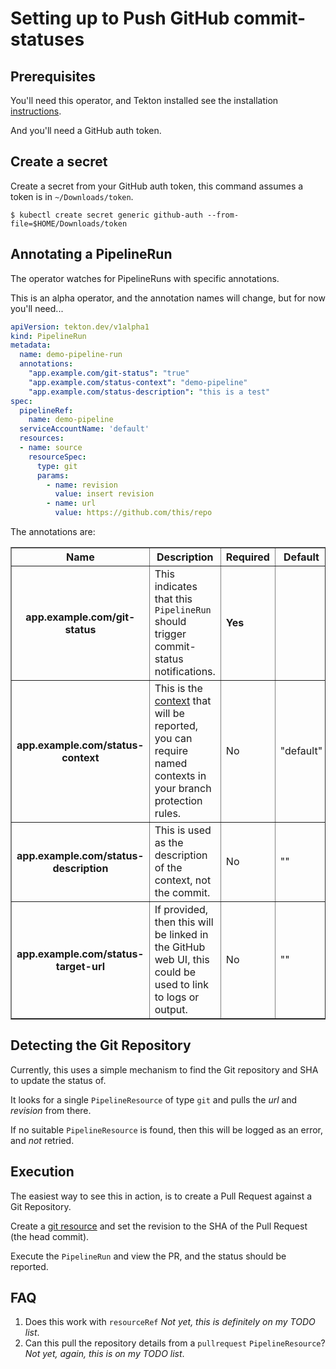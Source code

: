 # Setting up to Push GitHub commit-statuses

## Prerequisites

You'll need this operator, and Tekton installed see the installation
[instructions](../README.md#installing).

And you'll need a GitHub auth token.

## Create a secret

Create a secret from your GitHub auth token, this command assumes a token is in `~/Downloads/token`.

```shell
$ kubectl create secret generic github-auth --from-file=$HOME/Downloads/token
```

## Annotating a PipelineRun

The operator watches for PipelineRuns with specific annotations.

This is an alpha operator, and the annotation names will change, but for now
you'll need...

```yaml
apiVersion: tekton.dev/v1alpha1
kind: PipelineRun
metadata:
  name: demo-pipeline-run
  annotations:
    "app.example.com/git-status": "true"
    "app.example.com/status-context": "demo-pipeline"
    "app.example.com/status-description": "this is a test"
spec:
  pipelineRef:
    name: demo-pipeline
  serviceAccountName: 'default'
  resources:
  - name: source
    resourceSpec:
      type: git
      params:
        - name: revision
          value: insert revision
        - name: url
          value: https://github.com/this/repo
```

The annotations are:

<table style="width=100%" border="1">
  <tr>
    <th>Name</th>
    <th>Description</th>
    <th>Required</th>
    <th>Default</th>
  </tr>
  <tr>
    <th>
      app.example.com/git-status
    </th>
    <td>
      This indicates that this <code>PipelineRun</code> should trigger commit-status notifications.
    </td>
    <td><b>Yes</b></td>
    <td></td>
  </tr>
  <tr>
    <th>
      app.example.com/status-context
    </th>
    <td>
      This is the <a href="https://developer.github.com/v3/repos/statuses/#create-a-status">context</a> that will be reported, you can require named contexts in your branch protection rules.
    </td>
    <td>No</td>
    <td>"default"</td>
  </tr>
  <tr>
    <th>
      app.example.com/status-description
    </th>
    <td>
      This is used as the description of the context, not the commit.
    </td>
    <td>No</td>
    <td>""</td>
  </tr>
  <tr>
    <th>
     app.example.com/status-target-url
    </th>
    <td>
      If provided, then this will be linked in the GitHub web UI, this could be used to link to logs or output.
    </td>
    <td>No</td>
    <td>""</td>
  </tr>
</table>

## Detecting the Git Repository

Currently, this uses a simple mechanism to find the Git repository and SHA to
update the status of.

It looks for a single `PipelineResource` of type `git` and pulls the *url*
and *revision* from there.

If no suitable `PipelineResource` is found, then this will be logged as an
error, and _not_ retried.

## Execution

The easiest way to see this in action, is to create a Pull Request against a Git
Repository.

Create a [git resource](https://github.com/tektoncd/pipeline/blob/master/docs/resources.md#git-resource) and set the revision to the SHA of the Pull Request (the head commit).

Execute the `PipelineRun` and view the PR, and the status should be reported.

## FAQ

 1. Does this work with `resourceRef`
    *Not yet, this is definitely on my TODO list*.
 1. Can this pull the repository details from a `pullrequest`
    `PipelineResource`?
    *Not yet, again, this is on my TODO list*.
